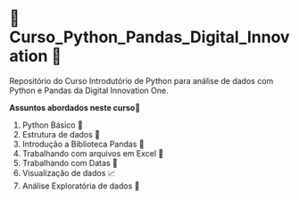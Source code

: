 # :snake: Curso_Python_Pandas_Digital_Innovation :snake:
 Repositório do Curso Introdutório de Python para análise de dados com Python e Pandas da Digital Innovation One.

 **Assuntos abordados neste curso**:bookmark_tabs:
 1. Python Básico :snake:
 1. Estrutura de dados :game_die:
 1. Introdução a Biblioteca Pandas :panda_face:
 1. Trabalhando com arquivos em Excel :file_folder:
 1. Trabalhando com Datas :date:
 1. Visualização de dados :chart_with_upwards_trend:
 1. Análise Exploratória de dados :hammer:
